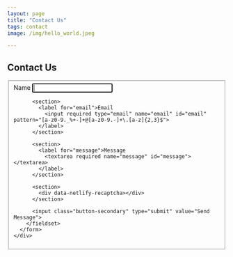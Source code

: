 ```yaml
---
layout: page
title: "Contact Us"
tags: contact
image: /img/hello_world.jpeg

---
```


## Contact Us

<div class="contact-form">
      <form netlify action="thank-you">
        <fieldset>
          <section>
            <label for="name">Name
              <input autofocus type="text" name="name" id="name">
            </label>
          </section>

          <section>
            <label for="email">Email
              <input required type="email" name="email" id="email" pattern="[a-z0-9._%+-]+@[a-z0-9.-]+\.[a-z]{2,3}$">
            </label>
          </section>

          <section>
            <label for="message">Message
              <textarea required name="message" id="message"></textarea>
            </label>
          </section>

          <section>
            <div data-netlify-recaptcha></div>
          </section>

          <input class="button-secondary" type="submit" value="Send Message">
        </fieldset>
      </form>
    </div>